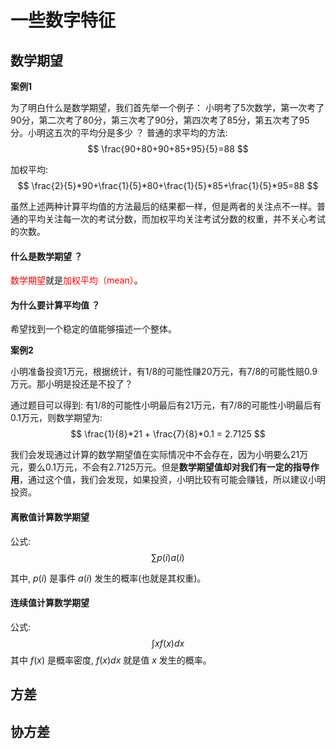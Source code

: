 # 一些数字特征

## 数学期望

**案例1**

为了明白什么是数学期望，我们首先举一个例子：
小明考了5次数学，第一次考了90分，第二次考了80分，第三次考了90分，第四次考了85分，第五次考了95分。小明这五次的平均分是多少 ？
普通的求平均的方法:  
$$
\frac{90+80+90+85+95}{5}=88
$$


加权平均:
$$
 \frac{2}{5}*90+\frac{1}{5}*80+\frac{1}{5}*85+\frac{1}{5}*95=88
$$


虽然上述两种计算平均值的方法最后的结果都一样，但是两者的关注点不一样。普通的平均关注每一次的考试分数，而加权平均关注考试分数的权重，并不关心考试的次数。

#### 什么是数学期望 ？

<font color='red'>数学期望</font>就是<font color='red'>加权平均（mean）</font>。

#### 为什么要计算平均值 ？

希望找到一个稳定的值能够描述一个整体。

**案例2**

小明准备投资1万元，根据统计，有1/8的可能性赚20万元，有7/8的可能性赔0.9万元。那小明是投还是不投了？

通过题目可以得到:
有1/8的可能性小明最后有21万元，有7/8的可能性小明最后有0.1万元，则数学期望为:  
$$
\frac{1}{8}*21 + \frac{7}{8}*0.1 = 2.7125
$$


我们会发现通过计算的数学期望值在实际情况中不会存在，因为小明要么21万元，要么0.1万元，不会有2.7125万元。但是**数学期望值却对我们有一定的指导作用**，通过这个值，我们会发现，如果投资，小明比较有可能会赚钱，所以建议小明投资。

#### 离散值计算数学期望

公式:  
$$
\sum p(i)a(i)
$$


其中, $p(i)$ 是事件 $a(i)$ 发生的概率(也就是其权重)。

#### 连续值计算数学期望

公式:  
$$
\int xf(x)dx
$$
其中 $f(x)$ 是概率密度, $f(x)dx$ 就是值 $x$ 发生的概率。

## 方差

## 协方差

